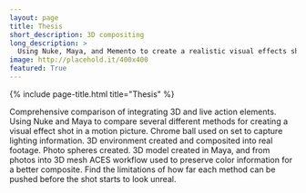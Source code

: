 ```yaml
---
layout: page
title: Thesis
short_description: 3D compositing
long_description: >
  Using Nuke, Maya, and Memento to create a realistic visual effects shot.
image: http://placehold.it/400x400
featured: True
---
```


{% include page-title.html title="Thesis" %}

Comprehensive comparison of integrating 3D and live action elements. Using Nuke
and Maya to compare several different methods for creating a visual effect shot
in a motion picture. Chrome ball used on set to capture lighting information. 3D
environment created and composited into real footage. Photo spheres created. 3D
model created in Maya, and from photos into 3D mesh ACES workflow used to
preserve color information for a better composite. Find the limitations of how
far each method can be pushed before the shot starts to look unreal.
